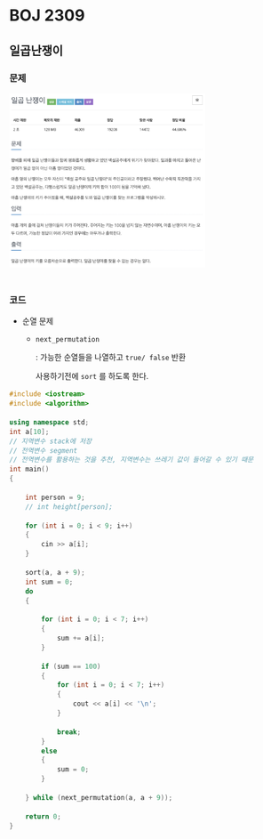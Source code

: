 # BOJ 2309

## 일곱난쟁이

### 문제

<img src="readme.assets/image-20200929151558834.png" alt="image-20200929151558834" width ="70%" />

### <br/> 코드

- 순열 문제

  - `next_permutation`

    : 가능한 순열들을 나열하고 `true/ false` 반환

    사용하기전에 `sort` 를 하도록 한다.

```c++
#include <iostream>
#include <algorithm>

using namespace std;
int a[10];
// 지역변수 stack에 저장
// 전역변수 segment
// 전역변수를 활용하는 것을 추천, 지역변수는 쓰레기 값이 들어갈 수 있기 때문
int main()
{

    int person = 9;
    // int height[person];

    for (int i = 0; i < 9; i++)
    {
        cin >> a[i];
    }

    sort(a, a + 9);
    int sum = 0;
    do
    {

        for (int i = 0; i < 7; i++)
        {
            sum += a[i];
        }

        if (sum == 100)
        {
            for (int i = 0; i < 7; i++)
            {
                cout << a[i] << '\n';
            }

            break;
        }
        else
        {
            sum = 0;
        }

    } while (next_permutation(a, a + 9));

    return 0;
}
```

